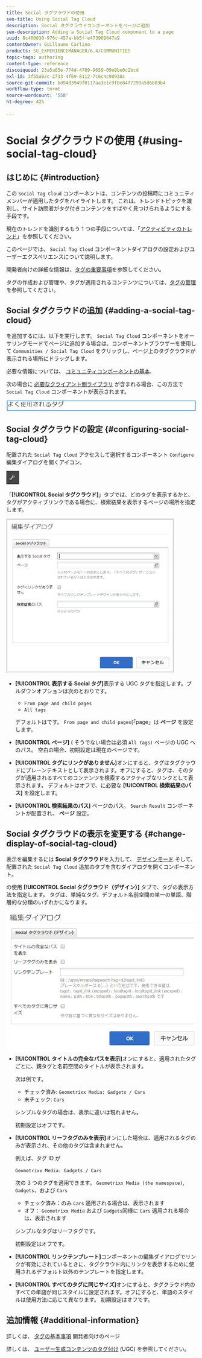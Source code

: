 ```yaml
---
title: Social タグクラウドの使用
seo-title: Using Social Tag Cloud
description: Social タグクラウドコンポーネントをページに追加
seo-description: Adding a Social Tag Cloud component to a page
uuid: 8c400030-976c-457a-bb5f-e473909647a9
contentOwner: Guillaume Carlino
products: SG_EXPERIENCEMANAGER/6.4/COMMUNITIES
topic-tags: authoring
content-type: reference
discoiquuid: 23a5a65e-774d-4789-9659-09e8be0c2bcd
exl-id: 3f55a02c-2733-4f69-8112-7c6c4c98938c
source-git-commit: bd94d3949f0117aa3e1c9f0e84f7293a5d6b03b4
workflow-type: tm+mt
source-wordcount: '558'
ht-degree: 42%

---
```


# Social タグクラウドの使用 {#using-social-tag-cloud}

## はじめに {#introduction}

この `Social Tag Cloud` コンポーネントは、コンテンツの投稿時にコミュニティメンバーが適用したタグをハイライトします。 これは、トレンドトピックを識別し、サイト訪問者がタグ付きコンテンツをすばやく見つけられるようにする手段です。

現在のトレンドを識別するもう 1 つの手段については、「[アクティビティのトレンド](trends.md)」を参照してください。

このページでは、 `Social Tag Cloud` コンポーネントダイアログの設定およびユーザーエクスペリエンスについて説明します。

開発者向けの詳細な情報は、[タグの重要事項](tag.md)を参照してください。

タグの作成および管理や、タグが適用されるコンテンツについては、[タグの管理](../../help/sites-administering/tags.md)を参照してください。

## Social タグクラウドの追加 {#adding-a-social-tag-cloud}

を追加するには、以下を実行します。 `Social Tag Cloud` コンポーネントをオーサリングモードでページに追加する場合は、コンポーネントブラウザーを使用して `Communities / Social Tag Cloud` をクリックし、ページ上のタグクラウドが表示される場所にドラッグします。

必要な情報については、 [コミュニティコンポーネントの基本](basics.md).

次の場合に [必要なクライアント側ライブラリ](tag.md#essentials-for-client-side) が含まれる場合、この方法で `Social Tag Cloud` コンポーネントが表示されます。

![chlimage_1-303](assets/chlimage_1-303.png)

## Social タグクラウドの設定 {#configuring-social-tag-cloud}

配置された `Social Tag Cloud` アクセスして選択するコンポーネント `Configure` 編集ダイアログを開くアイコン。

![chlimage_1-304](assets/chlimage_1-304.png)

「**[!UICONTROL Social タグクラウド]**」タブでは、どのタグを表示するかと、タグがアクティブリンクである場合に、検索結果を表示するページの場所を指定します。

![chlimage_1-305](assets/chlimage_1-305.png)

* **[!UICONTROL 表示する Social タグ]**&#x200B;表示する UGC タグを指定します。プルダウンオプションは次のとおりです。

   * `From page and child pages`
   * `All tags`

   デフォルトはです。 `From page and child pages`(「page」は **ページ** を設定します。

* **[!UICONTROL ページ]**
( そうでない場合は必須 
`All tags)` ページの UGC へのパス。 空白の場合、初期設定は現在のページです。

* **[!UICONTROL タグにリンクがありません]**&#x200B;オンにすると、タグはタグクラウドにプレーンテキストとして表示されます。オフにすると、タグは、そのタグが適用されるすべてのコンテンツを検索するアクティブなリンクとして表示されます。 デフォルトはオフで、に必要な **[!UICONTROL 検索結果のパス]** を設定します。

* **[!UICONTROL 検索結果のパス]**
ページのパス。 
`Search Result` コンポーネントが配置され、 **ページ** 設定。

## Social タグクラウドの表示を変更する {#change-display-of-social-tag-cloud}

表示を編集するには **Social タグクラウド**&#x200B;を入力して、 [デザインモード](../../help/sites-authoring/default-components-designmode.md) そして、配置された `Social Tag Cloud` 追加のタブを含むダイアログを開くコンポーネント。

の使用 **[!UICONTROL Social タグクラウド（デザイン）]** タブで、タグの表示方法を指定します。 タグは、単純なタグ、デフォルト名前空間の単一の単語、階層的な分類のいずれかになります。

![chlimage_1-306](assets/chlimage_1-306.png)

* **[!UICONTROL タイトルの完全なパスを表示]**&#x200B;オンにすると、適用されたタグごとに、親タグと名前空間のタイトルが表示されます。

   次は例です。

   * チェック済み: `Geometrixx Media: Gadgets / Cars`
   * 未チェック: `Cars`

   シンプルなタグの場合は、表示に違いは現れません。

   初期設定はオフです。

* **[!UICONTROL リーフタグのみを表示]**&#x200B;オンにした場合は、適用されるタグのみが表示され、その他のタグは含まれません。

   例えば、タグ ID が

   `Geometrixx Media: Gadgets / Cars`

   次の 3 つのタグを適用できます。 `Geometrixx Media (the namespace)`, `Gadgets`、および `Cars`

   * チェック済み：のみ `Cars` 適用される場合は、表示されます
   * オフ： `Geometrixx Media` および `Gadgets`同様に `Cars` 適用される場合は、表示されます

   シンプルなタグはリーフタグです。

   初期設定はオフです。

* **[!UICONTROL リンクテンプレート]**&#x200B;コンポーネントの編集ダイアログでリンクが有効にされているときに、タグクラウド内にリンクを表示するために使用されるデフォルト以外のテンプレートを指定します。

* **[!UICONTROL すべてのタグに同じサイズ]**&#x200B;オンにすると、タグクラウド内のすべての単語が同じスタイルに設定されます。オフにすると、単語のスタイルは使用方法に応じて異なります。 初期設定はオフです。

## 追加情報 {#additional-information}

詳しくは、 [タグの基本事項](tag.md) 開発者向けのページ

詳しくは、 [ユーザー生成コンテンツのタグ付け](tag-ugc.md) (UGC) を参照してください。
